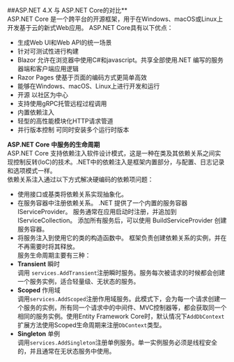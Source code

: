 ##ASP.NET 4.X 与 ASP.NET Core的对比**  
ASP.NET Core 是一个跨平台的开源框架，用于在Windows、macOS或Linux上开发基于云的新式Web应用。
ASP.NET Core具有以下优点：  
- 生成Web UI和Web API的统一场景
- 针对可测试性进行构建
- Blazor 允许在浏览器中使用C#和javascript。共享全部使用.NET 编写的服务器端和客户端应用逻辑  
- Razor Pages 使基于页面的编码方式更简单高效  
- 能够在Windows、macOS、Linux上进行开发和运行  
- 开源 以社区为中心  
- 支持使用gRPC托管远程过程调用  
- 内置依赖注入  
- 轻型的高性能模块化HTTP请求管道  
- 并行版本控制 可同时安装多个运行时版本  

**ASP.NET Core 中服务的生命周期**  
ASP.NET Core 支持依赖注入软件设计模式，这是一种在类及其依赖关系之间实现控制反转(IoC)的技术。.NET中的依赖注入是框架内置部分，与配置、日志记录和选项模式一样。  
依赖关系注入通过以下方式解决硬编码的依赖项问题：  
- 使用接口或基类将依赖关系实现抽象化。
- 在服务容器中注册依赖关系。 .NET 提供了一个内置的服务容器 IServiceProvider。 服务通常在应用启动时注册，并追加到 IServiceCollection。 添加所有服务后，可以使用 BuildServiceProvider 创建服务容器。  
- 将服务注入到使用它的类的构造函数中。 框架负责创建依赖关系的实例，并在不再需要时将其释放。  
服务生命周期主要有三种：
- **Transient** 瞬时  
调用 `services.AddTransient`注册瞬时服务。服务每次被请求的时候都会创建一个服务实例，适合轻量级、无状态的服务。  
- **Scoped** 作用域  
调用`services.AddScoped`注册作用域服务。此模式下，会为每一个请求创建一个服务的实例，所有同一个请求中的中间件、MVC控制器等，都会获取同一个相同的服务实例。使用Entity Framework Core时，默认情况下`AddDbContext`扩展方法使用Scoped生命周期来注册`DbContext`类型。  
- **Singleton** 单例  
调用`services.AddSingleton`注册单例服务。单一实例服务必须是线程安全的，并且通常在无状态服务中使用。

